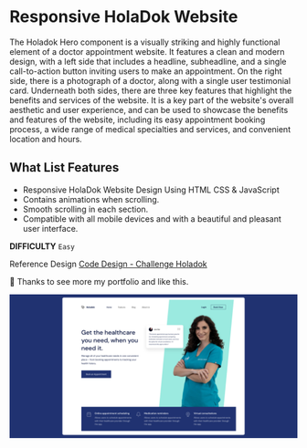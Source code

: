 # Responsive HolaDok Website

The Holadok Hero component is a visually striking and highly functional element of a doctor appointment website. 
It features a clean and modern design, with a left side that includes a headline, subheadline, and a single call-to-action button inviting users to make an appointment. 
On the right side, there is a photograph of a doctor, along with a single user testimonial card. 
Underneath both sides, there are three key features that highlight the benefits and services of the website. 
It is a key part of the website's overall aesthetic and user experience, and can be used to showcase the benefits and features of the website, including its easy appointment booking process, a wide range of medical specialties and services, and convenient location and hours.

## What List Features

- Responsive HolaDok Website Design Using HTML CSS & JavaScript
- Contains animations when scrolling.
- Smooth scrolling in each section.
- Compatible with all mobile devices and with a beautiful and pleasant user interface.

<b>DIFFICULTY</b>
`Easy`

Reference Design
[Code Design - Challenge Holadok](https://codedesign.dev/challenge/holadok)

💙 Thanks to see more my portfolio and like this.

![Holadok - Landing Page](/Holadok-Thumbnail.png)
